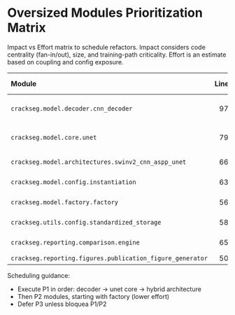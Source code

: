 <!-- markdownlint-disable-file -->
# Oversized Modules Prioritization Matrix

Impact vs Effort matrix to schedule refactors. Impact considers code centrality (fan-in/out), size, and training-path criticality. Effort is an estimate based on coupling and config exposure.

Module | Lines | Impact (H/M/L) | Effort (H/M/L) | Priority (P1/P2/P3) | Notes
:-- | --: | :--: | :--: | :--: | :--
`crackseg.model.decoder.cnn_decoder` | 974 | H | M | P1 | Decoder core; high fan-in; checkpoint sensitive
`crackseg.model.core.unet` | 794 | H | M | P1 | Afecta training; depende de decoder split
`crackseg.model.architectures.swinv2_cnn_aspp_unet` | 662 | H | M | P1 | Hydra exposure; validar configs
`crackseg.model.config.instantiation` | 631 | M | M | P2 | Validadores/parsers con coupling
`crackseg.model.factory.factory` | 561 | M | L | P2 | Quick win: extraer constructores
`crackseg.utils.config.standardized_storage` | 581 | M | M | P3 | Utilidad transversal; plan gradual
`crackseg.reporting.comparison.engine` | 652 | M | M | P3 | Partir en data prep/render/export
`crackseg.reporting.figures.publication_figure_generator` | 504 | M | L | P3 | Quick win

Scheduling guidance:
- Execute P1 in order: decoder → unet core → hybrid architecture
- Then P2 modules, starting with factory (lower effort)
- Defer P3 unless bloquea P1/P2


